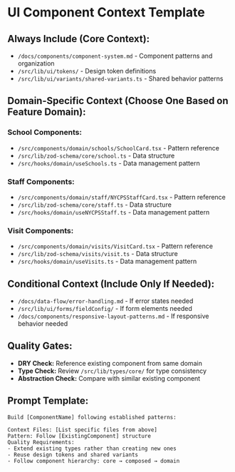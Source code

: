 # UI Component Context Template

## Always Include (Core Context):
- `/docs/components/component-system.md` - Component patterns and organization
- `/src/lib/ui/tokens/` - Design token definitions  
- `/src/lib/ui/variants/shared-variants.ts` - Shared behavior patterns

## Domain-Specific Context (Choose One Based on Feature Domain):

### School Components:
- `/src/components/domain/schools/SchoolCard.tsx` - Pattern reference
- `/src/lib/zod-schema/core/school.ts` - Data structure
- `/src/hooks/domain/useSchools.ts` - Data management pattern

### Staff Components:
- `/src/components/domain/staff/NYCPSStaffCard.tsx` - Pattern reference
- `/src/lib/zod-schema/core/staff.ts` - Data structure
- `/src/hooks/domain/useNYCPSStaff.ts` - Data management pattern

### Visit Components:  
- `/src/components/domain/visits/VisitCard.tsx` - Pattern reference
- `/src/lib/zod-schema/visits/visit.ts` - Data structure
- `/src/hooks/domain/useVisits.ts` - Data management pattern

## Conditional Context (Include Only If Needed):
- `/docs/data-flow/error-handling.md` - If error states needed
- `/src/lib/ui/forms/fieldConfig/` - If form elements needed
- `/docs/components/responsive-layout-patterns.md` - If responsive behavior needed

## Quality Gates:
- **DRY Check:** Reference existing component from same domain
- **Type Check:** Review `/src/lib/types/core/` for type consistency
- **Abstraction Check:** Compare with similar existing component

## Prompt Template:
```
Build [ComponentName] following established patterns:

Context Files: [List specific files from above]
Pattern: Follow [ExistingComponent] structure
Quality Requirements:
- Extend existing types rather than creating new ones
- Reuse design tokens and shared variants
- Follow component hierarchy: core → composed → domain
```
